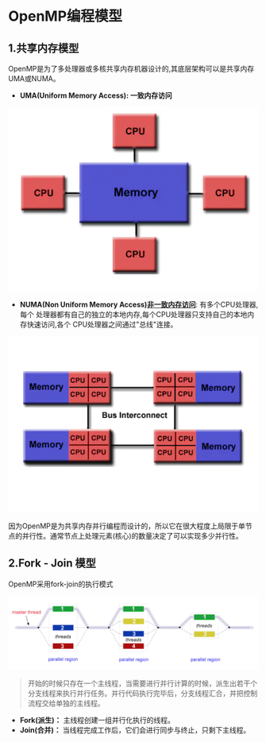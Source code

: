 # OpenMP编程模型

## 1.共享内存模型

OpenMP是为了多处理器或多核共享内存机器设计的,其底层架构可以是共享内存UMA或NUMA。

- **UMA(Uniform Memory Access): 一致内存访问**


![img](../s/UMA.png)

- **NUMA(Non Uniform Memory Access)[非一致内存访问](https://blog.csdn.net/shulianghan/article/details/123905502?ops_request_misc=%257B%2522request%255Fid%2522%253A%2522167279938916782425114071%2522%252C%2522scm%2522%253A%252220140713.130102334..%2522%257D&request_id=167279938916782425114071&biz_id=0&utm_medium=distribute.pc_search_result.none-task-blog-2~all~sobaiduend~default-1-123905502-null-null.142^v68^control,201^v4^add_ask,213^v2^t3_esquery_v1&utm_term=%E9%9D%9E%E4%B8%80%E8%87%B4%E5%86%85%E5%AD%98%E8%AE%BF%E9%97%AE&spm=1018.2226.3001.4187)**: 有多个CPU处理器,每个 处理器都有自己的独立的本地内存,每个CPU处理器只支持自己的本地内存快速访问,各个 CPU处理器之间通过"总线"连接。


![img](../s/NUMA.png)

因为OpenMP是为共享内存并行编程而设计的，所以它在很大程度上局限于单节点的并行性。通常节点上处理元素(核心)的数量决定了可以实现多少并行性。

## 2.Fork - Join 模型

OpenMP采用fork-join的执行模式



![img](../s/fock_join.png)

>开始的时候只存在一个主线程，当需要进行并行计算的时候，派生出若干个分支线程来执行并行任务。并行代码执行完毕后，分支线程汇合，并把控制流程交给单独的主线程。

- **Fork(派生)：** 主线程创建一组并行化执行的线程。
- **Join(合并)：** 当线程完成工作后，它们会进行同步与终止，只剩下主线程。
